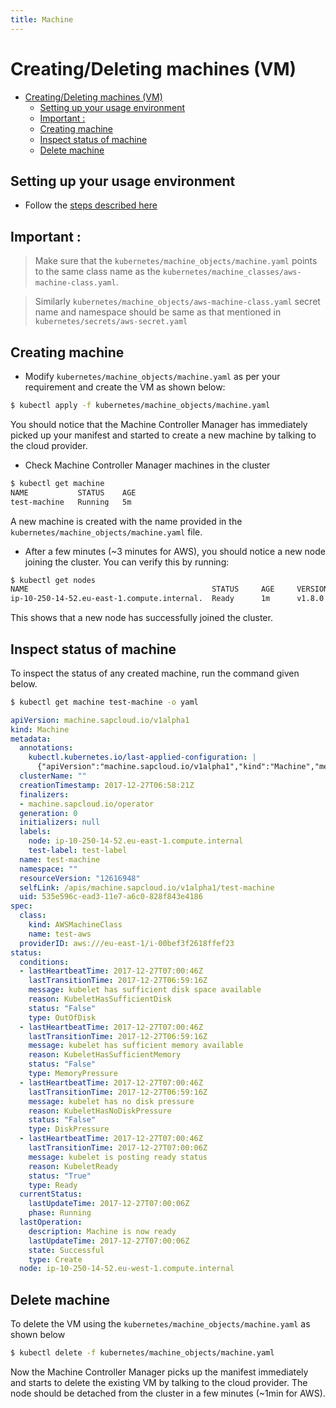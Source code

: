 ```yaml
---
title: Machine
---
```

# Creating/Deleting machines (VM)
<!-- TOC -->

- [Creating/Deleting machines (VM)](#creatingdeleting-machines-vm)
  - [Setting up your usage environment](#setting-up-your-usage-environment)
  - [Important :](#important)
  - [Creating machine](#creating-machine)
  - [Inspect status of machine](#inspect-status-of-machine)
  - [Delete machine](#delete-machine)

<!-- /TOC -->
## Setting up your usage environment

* Follow the [steps described here](https://github.com/gardener/machine-controller-manager/blob/v0.36.0/docs/usage/prerequisite.md)

## Important :

> Make sure that the `kubernetes/machine_objects/machine.yaml` points to the same class name as the `kubernetes/machine_classes/aws-machine-class.yaml`.

> Similarly `kubernetes/machine_objects/aws-machine-class.yaml` secret name and namespace should be same as that mentioned in `kubernetes/secrets/aws-secret.yaml`

## Creating machine

- Modify `kubernetes/machine_objects/machine.yaml` as per your requirement and create the VM as shown below:

```bash
$ kubectl apply -f kubernetes/machine_objects/machine.yaml
```

You should notice that the Machine Controller Manager has immediately picked up your manifest and started to create a new machine by talking to the cloud provider.

- Check Machine Controller Manager machines in the cluster

```bash
$ kubectl get machine
NAME           STATUS    AGE
test-machine   Running   5m
```

A new machine is created with the name provided in the `kubernetes/machine_objects/machine.yaml` file.

- After a few minutes (~3 minutes for AWS), you should notice a new node joining the cluster. You can verify this by running:

```bash
$ kubectl get nodes
NAME                                         STATUS     AGE     VERSION
ip-10-250-14-52.eu-east-1.compute.internal.  Ready      1m      v1.8.0
```

This shows that a new node has successfully joined the cluster.

## Inspect status of machine

To inspect the status of any created machine, run the command given below.

```bash
$ kubectl get machine test-machine -o yaml
```

```yaml
apiVersion: machine.sapcloud.io/v1alpha1
kind: Machine
metadata:
  annotations:
    kubectl.kubernetes.io/last-applied-configuration: |
      {"apiVersion":"machine.sapcloud.io/v1alpha1","kind":"Machine","metadata":{"annotations":{},"labels":{"test-label":"test-label"},"name":"test-machine","namespace":""},"spec":{"class":{"kind":"AWSMachineClass","name":"test-aws"}}}
  clusterName: ""
  creationTimestamp: 2017-12-27T06:58:21Z
  finalizers:
  - machine.sapcloud.io/operator
  generation: 0
  initializers: null
  labels:
    node: ip-10-250-14-52.eu-east-1.compute.internal
    test-label: test-label
  name: test-machine
  namespace: ""
  resourceVersion: "12616948"
  selfLink: /apis/machine.sapcloud.io/v1alpha1/test-machine
  uid: 535e596c-ead3-11e7-a6c0-828f843e4186
spec:
  class:
    kind: AWSMachineClass
    name: test-aws
  providerID: aws:///eu-east-1/i-00bef3f2618ffef23
status:
  conditions:
  - lastHeartbeatTime: 2017-12-27T07:00:46Z
    lastTransitionTime: 2017-12-27T06:59:16Z
    message: kubelet has sufficient disk space available
    reason: KubeletHasSufficientDisk
    status: "False"
    type: OutOfDisk
  - lastHeartbeatTime: 2017-12-27T07:00:46Z
    lastTransitionTime: 2017-12-27T06:59:16Z
    message: kubelet has sufficient memory available
    reason: KubeletHasSufficientMemory
    status: "False"
    type: MemoryPressure
  - lastHeartbeatTime: 2017-12-27T07:00:46Z
    lastTransitionTime: 2017-12-27T06:59:16Z
    message: kubelet has no disk pressure
    reason: KubeletHasNoDiskPressure
    status: "False"
    type: DiskPressure
  - lastHeartbeatTime: 2017-12-27T07:00:46Z
    lastTransitionTime: 2017-12-27T07:00:06Z
    message: kubelet is posting ready status
    reason: KubeletReady
    status: "True"
    type: Ready
  currentStatus:
    lastUpdateTime: 2017-12-27T07:00:06Z
    phase: Running
  lastOperation:
    description: Machine is now ready
    lastUpdateTime: 2017-12-27T07:00:06Z
    state: Successful
    type: Create
  node: ip-10-250-14-52.eu-west-1.compute.internal
```

## Delete machine

To delete the VM using the `kubernetes/machine_objects/machine.yaml` as shown below

```bash
$ kubectl delete -f kubernetes/machine_objects/machine.yaml
```

Now the Machine Controller Manager picks up the manifest immediately and starts to delete the existing VM by talking to the cloud provider. The node should be detached from the cluster in a few minutes (~1min for AWS).
